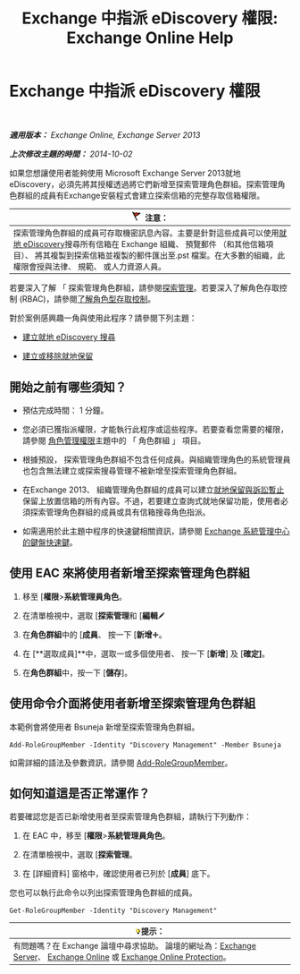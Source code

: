 ﻿---
title: 'Exchange 中指派 eDiscovery 權限: Exchange Online Help'
TOCTitle: Exchange 中指派 eDiscovery 權限
ms:assetid: 729e09d8-614b-431f-ae04-ae41fb4c628e
ms:mtpsurl: https://technet.microsoft.com/zh-tw/library/Dd298059(v=EXCHG.150)
ms:contentKeyID: 50473480
ms.date: 05/23/2018
mtps_version: v=EXCHG.150
ms.translationtype: MT
---

# Exchange 中指派 eDiscovery 權限

 

_**適用版本：** Exchange Online, Exchange Server 2013_

_**上次修改主題的時間：** 2014-10-02_

如果您想讓使用者能夠使用 Microsoft Exchange Server 2013就地 eDiscovery，必須先將其授權透過將它們新增至探索管理角色群組。探索管理角色群組的成員有Exchange安裝程式會建立探索信箱的完整存取信箱權限。

<table>
<thead>
<tr class="header">
<th><img src="images/Dd876857.Caution(EXCHG.150).gif" title="注意" alt="注意" />注意：</th>
</tr>
</thead>
<tbody>
<tr class="odd">
<td>探索管理角色群組的成員可存取機密訊息內容。主要是針對這些成員可以使用<a href="in-place-ediscovery-exchange-2013-help.md">就地 eDiscovery</a>搜尋所有信箱在 Exchange 組織、 預覽郵件 （和其他信箱項目）、 將其複製到探索信箱並複製的郵件匯出至.pst 檔案。在大多數的組織，此權限會授與法律、 規範、 或人力資源人員。<br />
</td>
</tr>
</tbody>
</table>


若要深入了解 「 探索管理角色群組，請參閱[探索管理](discovery-management-exchange-2013-help.md)。若要深入了解角色存取控制 (RBAC)，請參閱[了解角色型存取控制](understanding-role-based-access-control-exchange-2013-help.md)。

對於案例感興趣一角與使用此程序？請參閱下列主題：

  - [建立就地 eDiscovery 搜尋](create-an-in-place-ediscovery-search-exchange-2013-help.md)

  - [建立或移除就地保留](create-or-remove-an-in-place-hold-exchange-2013-help.md)

## 開始之前有哪些須知？

  - 預估完成時間： 1 分鐘。

  - 您必須已獲指派權限，才能執行此程序或這些程序。若要查看您需要的權限，請參閱 [角色管理權限](role-management-permissions-exchange-2013-help.md)主題中的 「 角色群組 」 項目。

  - 根據預設， 探索管理角色群組不包含任何成員。與組織管理角色的系統管理員也包含無法建立或探索搜尋管理不被新增至探索管理角色群組。

  - 在Exchange 2013、 組織管理角色群組的成員可以建立[就地保留與訴訟暫止](in-place-hold-and-litigation-hold-exchange-2013-help.md)保留上放置信箱的所有內容。不過，若要建立查詢式就地保留功能，使用者必須探索管理角色群組的成員或具有信箱搜尋角色指派。

  - 如需適用於此主題中程序的快速鍵相關資訊，請參閱 [Exchange 系統管理中心的鍵盤快速鍵](keyboard-shortcuts-in-the-exchange-admin-center-exchange-online-protection-help.md)。

## 使用 EAC 來將使用者新增至探索管理角色群組

1.  移至 \[**權限**\>**系統管理員角色**。

2.  在清單檢視中，選取 \[**探索管理**和 \[**編輯**![編輯圖示](images/JJ218640.6f53ccb2-1f13-4c02-bea0-30690e6ea71d(EXCHG.150).gif "編輯圖示")

3.  在**角色群組**中的 \[**成員**、 按一下 \[**新增**![加入圖示](images/JJ218640.c1e75329-d6d7-4073-a27d-498590bbb558(EXCHG.150).gif "加入圖示")。

4.  在 \[**選取成員\]**中，選取一或多個使用者、 按一下 \[**新增**\] 及 \[**確定\]**。

5.  在**角色群組**中，按一下 \[**儲存**\]。

## 使用命令介面將使用者新增至探索管理角色群組

本範例會將使用者 Bsuneja 新增至探索管理角色群組。

    Add-RoleGroupMember -Identity "Discovery Management" -Member Bsuneja

如需詳細的語法及參數資訊，請參閱 [Add-RoleGroupMember](https://technet.microsoft.com/zh-tw/library/dd638207\(v=exchg.150\))。

## 如何知道這是否正常運作？

若要確認您是否已新增使用者至探索管理角色群組，請執行下列動作：

1.  在 EAC 中，移至 \[**權限**\>**系統管理員角色**。

2.  在清單檢視中，選取 \[**探索管理**。

3.  在 \[詳細資料\] 窗格中，確認使用者已列於 \[**成員**\] 底下。

您也可以執行此命令以列出探索管理角色群組的成員。

    Get-RoleGroupMember -Identity "Discovery Management"

<table>
<thead>
<tr class="header">
<th><img src="images/Bb124558.tip(EXCHG.150).gif" title="提示" alt="提示" />提示：</th>
</tr>
</thead>
<tbody>
<tr class="odd">
<td>有問題嗎？在 Exchange 論壇中尋求協助。 論壇的網址為：<a href="https://go.microsoft.com/fwlink/p/?linkid=60612">Exchange Server</a>、 <a href="https://go.microsoft.com/fwlink/p/?linkid=267542">Exchange Online</a> 或 <a href="https://go.microsoft.com/fwlink/p/?linkid=285351">Exchange Online Protection</a>。</td>
</tr>
</tbody>
</table>


